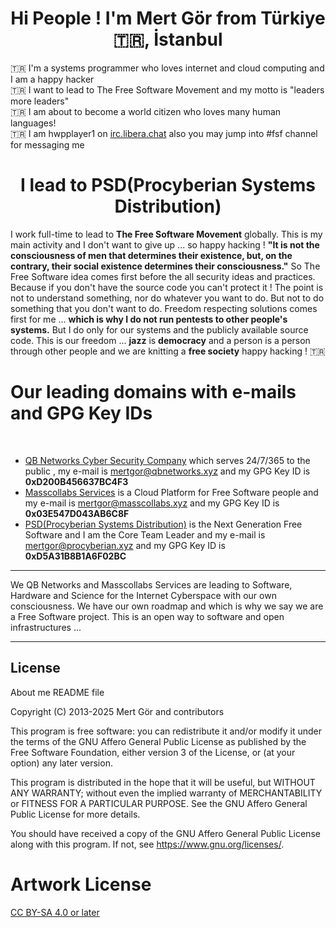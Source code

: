 <h1 align=center>Hi People ! I'm Mert Gör from Türkiye 🇹🇷, İstanbul</h1>
🇹🇷 I'm a systems programmer who loves internet and cloud computing and I am a happy hacker <br>🇹🇷 I want to lead to The Free Software Movement and my motto is "leaders more leaders" <br>🇹🇷 I am about to become a world citizen who loves many human languages! <br>🇹🇷 I am hwpplayer1 on <a href="https://web.libera.chat/" target="_blank">irc.libera.chat</a> also you may jump into #fsf channel for messaging me</p>
<h1 align=center>I lead to PSD(Procyberian Systems Distribution)</h1>
<p>I work full-time to lead to <b>The Free Software Movement</b> globally. This is my main activity and I don't want to give up ... so happy hacking ! <b>"It is not the consciousness of men that determines their existence, but, on the contrary, their social existence determines their consciousness."</b> So The Free Software idea comes first before the all security ideas and practices. Because if you don't have the source code you can't protect it ! The point is not to understand something, nor do whatever you want to do. But not to do something that you don't want to do. Freedom respecting solutions comes first for me ... <b>which is why I do not run pentests to other people's systems.</b> But I do only for our systems and the publicly available source code. This is our freedom ... <b>jazz</b> is <b>democracy</b> and a person is a person through other people and we are knitting a <b>free society</b> happy hacking ! 🇹🇷
</p>
<h1>Our leading domains with e-mails and GPG Key IDs</h1>
<br>
<p>
<ul>
<li><a href="https://www.github.com/qbnetworks" target="_blank">QB Networks Cyber Security Company</a> which serves 24/7/365 to the public , my e-mail is <a href="mailto:mertgor@qbnetworks.xyz">mertgor@qbnetworks.xyz</a> and my GPG Key ID is <b>0xD200B456637BC4F3</b></li>
<li><a href="https://www.github.com/masscollabs" target="_blank">Masscollabs Services</a> is a Cloud Platform for Free Software people and my e-mail is <a href="mailto:mertgor@masscollabs.xyz">mertgor@masscollabs.xyz</a> and my GPG Key ID is <b>0x03E547D043AB6C8F</b></li>
<li><a href="https://www.github.com/procyberian" target="_blank">PSD(Procyberian Systems Distribution)</a> is the Next Generation Free Software and I am the Core Team Leader and my e-mail is <a href="mailto:mertgor@procyberian.xyz">mertgor@procyberian.xyz</a> and my GPG Key ID is <b>0xD5A31B8B1A6F02BC</b>
</li>
</ul>
<hr>
<p>We QB Networks and Masscollabs Services are leading to Software, Hardware and Science for the Internet Cyberspace with our own consciousness. We have our own roadmap and which is why we say we are a Free Software project. This is an open way to software and open infrastructures ...</p>
<hr>

## License

About me README file

Copyright (C) 2013-2025 Mert Gör and contributors

This program is free software: you can redistribute it and/or modify
it under the terms of the GNU Affero General Public License as published
by the Free Software Foundation, either version 3 of the License, or
(at your option) any later version.

This program is distributed in the hope that it will be useful,
but WITHOUT ANY WARRANTY; without even the implied warranty of
MERCHANTABILITY or FITNESS FOR A PARTICULAR PURPOSE.  See the
GNU Affero General Public License for more details.

You should have received a copy of the GNU Affero General Public License
along with this program.  If not, see <https://www.gnu.org/licenses/>.

# Artwork License

[CC BY-SA 4.0 or later](by-sa.markdown)

